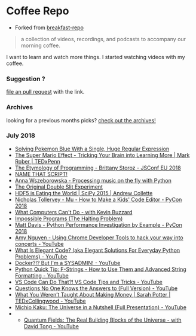 # Coffee Repo #

* Forked from [breakfast-repo](https://github.com/ashleygwilliams/breakfast-repo)

> a collection of videos, recordings, and podcasts to accompany our morning coffee.

I want to learn and watch more things. I started watching videos with my coffee.

### Suggestion ?

[file an pull request](https://github.com/christopher-burke/coffee-repo/pulls) with the link.

### Archives

looking for a previous months picks? [check out the archives!](https://github.com/christopher-burke/coffee-repo/tree/coffee-repo/archives/)

### July 2018

* [Solving Pokemon Blue With a Single, Huge Regular Expression](https://youtu.be/Q2g9d29UIzk)
* [The Super Mario Effect - Tricking Your Brain into Learning More | Mark Rober | TEDxPenn](https://youtu.be/9vJRopau0g0)
* [The Etymology of Programming - Brittany Storoz - JSConf EU 2018](https://youtu.be/2KTK2qD4-gs)
* [NAME THAT SCRIPT!](https://youtu.be/PVDJL6fT14U)
* [Anna Wszeborowska - Processing music on the fly with Python](https://youtu.be/at2NppqIZok)
* [The Original Double Slit Experiment](https://youtu.be/Iuv6hY6zsd0)
* [HDF5 is Eating the World | SciPy 2015 | Andrew Collette](https://youtu.be/nddj5OA8LJo)
* [Nicholas Tollervey - Mu - How to Make a Kids' Code Editor - PyCon 2018](https://youtu.be/T5IAf5vGGSk)
* [What Computers Can't Do - with Kevin Buzzard](https://youtu.be/jQPb7DRMoZY)
* [Impossible Programs (The Halting Problem)](https://youtu.be/wGLQiHXHWNk)
* [Matt Davis - Python Performance Investigation by Example - PyCon 2018](https://youtu.be/yrRqNzJTBjk)
* [Amy Nguyen - Using Chrome Developer Tools to hack your way into concerts - YouTube](https://youtu.be/tXssxJgIHbs)
* [What Is Elegant Code? (aka Elegant Solutions For Everyday Python Problems) - YouTube](https://youtu.be/SlI9eOfxJJc)
* [Docker?!? But I'm a SYSADMIN! - YouTube](https://youtu.be/s9nuPlukp8k)
* [Python Quick Tip: F-Strings - How to Use Them and Advanced String Formatting - YouTube](https://youtu.be/nghuHvKLhJA)
* [VS Code Can Do That?! VS Code Tips and Tricks - YouTube](https://youtu.be/x5GzCohd4eo)
* [Questions No One Knows the Answers to (Full Version) - YouTube](https://youtu.be/7SWvDHvWXok)
* [What You Weren’t Taught About Making Money | Sarah Potter | TEDxCollingwood - YouTube](https://youtu.be/SuFKONsatkc)
* [Michio Kaku: The Universe in a Nutshell (Full Presentation) - YouTube](https://youtu.be/0NbBjNiw4tk)
* * [Quantum Fields: The Real Building Blocks of the Universe - with David Tong - YouTube](https://youtu.be/zNVQfWC_evg)
